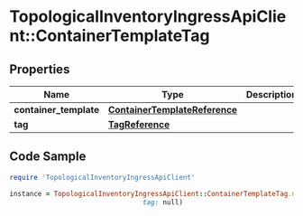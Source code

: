 # TopologicalInventoryIngressApiClient::ContainerTemplateTag

## Properties

Name | Type | Description | Notes
------------ | ------------- | ------------- | -------------
**container_template** | [**ContainerTemplateReference**](ContainerTemplateReference.md) |  | 
**tag** | [**TagReference**](TagReference.md) |  | 

## Code Sample

```ruby
require 'TopologicalInventoryIngressApiClient'

instance = TopologicalInventoryIngressApiClient::ContainerTemplateTag.new(container_template: null,
                                 tag: null)
```


